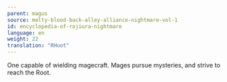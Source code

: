 ```yaml
---
parent: magus
source: melty-blood-back-alley-alliance-nightmare-vol-1
id: encyclopedia-of-rojiura-nightmare
language: en
weight: 22
translation: "RHuot"
---
```


One capable of wielding magecraft. Mages pursue mysteries, and strive to reach the Root.
